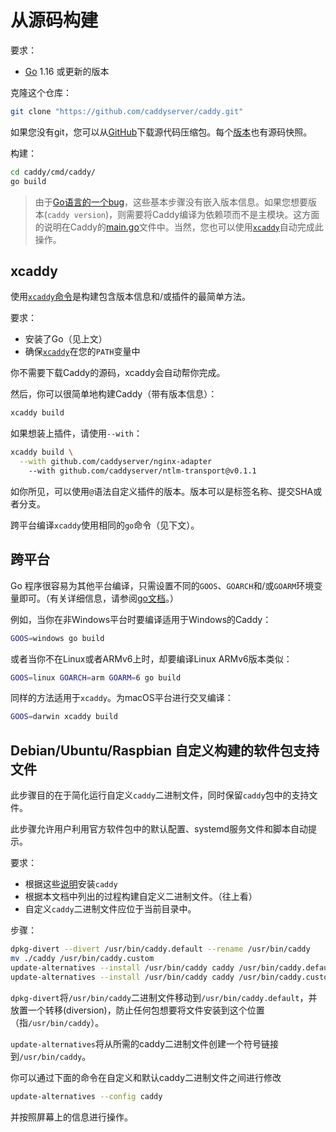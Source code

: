 # 从源码构建

要求：
- [Go](https://golang.org/doc/install) 1.16 或更新的版本

克隆这个仓库：

```bash
git clone "https://github.com/caddyserver/caddy.git"
```

如果您没有git，您可以从[GitHub](https://github.com/caddyserver/caddy)下载源代码压缩包。每个[版本](https://github.com/caddyserver/caddy/releases)也有源码快照。

构建：

```bash
cd caddy/cmd/caddy/
go build
```

> 由于[Go语言的一个bug](https://github.com/golang/go/issues/29228)，这些基本步骤没有嵌入版本信息。如果您想要版本(`caddy version`)，则需要将Caddy编译为依赖项而不是主模块。这方面的说明在Caddy的[main.go](https://github.com/caddyserver/caddy/blob/master/cmd/caddy/main.go)文件中。当然，您也可以使用[`xcaddy`](https://caddyserver.com/docs/build#xcaddy)自动完成此操作。


## xcaddy

使用[`xcaddy`命令](https://github.com/caddyserver/xcaddy)是构建包含版本信息和/或插件的最简单方法。

要求：

- 安装了Go（见上文）
- 确保[`xcaddy`](https://github.com/caddyserver/xcaddy/releases)在您的`PATH`变量中

你不需要下载Caddy的源码，xcaddy会自动帮你完成。

然后，你可以很简单地构建Caddy（带有版本信息）：

```bash
xcaddy build
```

如果想装上插件，请使用`--with`：

```bash
xcaddy build \
  --with github.com/caddyserver/nginx-adapter
	--with github.com/caddyserver/ntlm-transport@v0.1.1
```

如你所见，可以使用`@`语法自定义插件的版本。版本可以是标签名称、提交SHA或者分支。

跨平台编译`xcaddy`使用相同的`go`命令（见下文）。

## 跨平台

Go 程序很容易为其他平台编译，只需设置不同的`GOOS`、`GOARCH`和/或`GOARM`环境变量即可。（有关详细信息，请参阅[go文档](https://golang.org/doc/install/source#environment)。）

例如，当你在非Windows平台时要编译适用于Windows的Caddy：

```bash
GOOS=windows go build
```

或者当你不在Linux或者ARMv6上时，却要编译Linux ARMv6版本类似：
```bash
GOOS=linux GOARCH=arm GOARM=6 go build
```

同样的方法适用于`xcaddy`。为macOS平台进行交叉编译：

```bash
GOOS=darwin xcaddy build
```

## Debian/Ubuntu/Raspbian 自定义构建的软件包支持文件

此步骤目的在于简化运行自定义`caddy`二进制文件，同时保留`caddy`包中的支持文件。

此步骤允许用户利用官方软件包中的默认配置、systemd服务文件和脚本自动提示。

要求：

- 根据这些[说明](https://caddyserver.com/docs/install#debian-ubuntu-raspbian)安装`caddy`
- 根据本文档中列出的过程构建自定义二进制文件。（往上看）
- 自定义`caddy`二进制文件应位于当前目录中。


步骤：

```bash
dpkg-divert --divert /usr/bin/caddy.default --rename /usr/bin/caddy
mv ./caddy /usr/bin/caddy.custom
update-alternatives --install /usr/bin/caddy caddy /usr/bin/caddy.default 10
update-alternatives --install /usr/bin/caddy caddy /usr/bin/caddy.custom 50
```

`dpkg-divert`将`/usr/bin/caddy`二进制文件移动到`/usr/bin/caddy.default`，并放置一个转移(diversion)，防止任何包想要将文件安装到这个位置（指`/usr/bin/caddy`）。

`update-alternatives`将从所需的caddy二进制文件创建一个符号链接到`/usr/bin/caddy`。

你可以通过下面的命令在自定义和默认caddy二进制文件之间进行修改

```bash
update-alternatives --config caddy
```

并按照屏幕上的信息进行操作。
